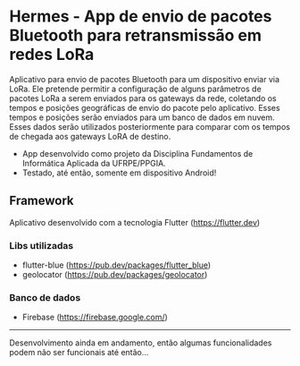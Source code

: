 # Hermes - App de envio de pacotes Bluetooth para retransmissão em redes LoRa

Aplicativo para envio de pacotes Bluetooth para um dispositivo enviar via LoRa. Ele pretende permitir a configuração de alguns parâmetros de pacotes LoRa a serem enviados para os gateways da rede, coletando os tempos e posições geográficas de envio do pacote pelo aplicativo. Esses tempos e posições serão enviados para um banco de dados em nuvem. Esses dados serão utilizados posteriormente para comparar com os tempos de chegada aos gateways LoRA de destino.

- App desenvolvido como projeto da Disciplina Fundamentos de Informática Aplicada da UFRPE/PPGIA.
- Testado, até então, somente em dispositivo Android!

## Framework

Aplicativo desenvolvido com a tecnologia Flutter (https://flutter.dev)

### Libs utilizadas

- flutter-blue (https://pub.dev/packages/flutter_blue)
- geolocator (https://pub.dev/packages/geolocator)

### Banco de dados

- Firebase (https://firebase.google.com/)

---

Desenvolvimento ainda em andamento, então algumas funcionalidades podem não ser funcionais até então...
